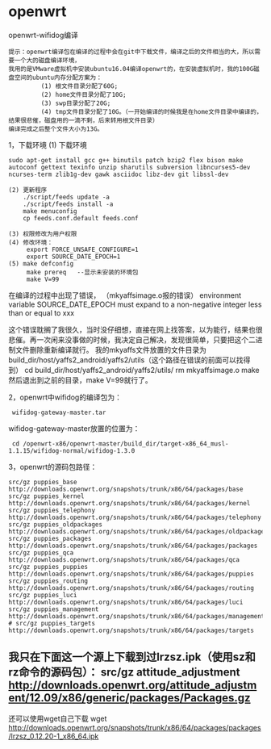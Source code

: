 # openwrt
openwrt-wifidog编译

	提示：openwrt编译包在编译的过程中会在git中下载文件，编译之后的文件相当的大，所以需要一个大的磁盘编译环境，
	我用的是VMware虚拟机中安装ubuntu16.04编译openwrt的，在安装虚拟机时，我的100G磁盘空间的ubuntu内存分配方案为：
			 (1) 根文件目录分配了60G;
			 (2) home文件目录分配了10G;
			 (3) swp目录分配了20G;
			 (4) tmp文件目录分配了10G。（一开始编译的时候我是在home文件目录中编译的，结果很悲催，磁盘用的一滴不剩，后来转用根文件目录）
	编译完成之后整个文件大小为13G。

1，下载环境
	(1) 下载环境

	sudo apt-get install gcc g++ binutils patch bzip2 flex bison make autoconf gettext texinfo unzip sharutils subversion libncurses5-dev ncurses-term zlib1g-dev gawk asciidoc libz-dev git libssl-dev
	 
	(2) 更新程序
	    ./script/feeds update -a
	    ./script/feeds install -a
	    make menuconfig
	    cp feeds.conf.default feeds.conf

	(3) 权限修改为用户权限
	(4) 修改环境：
	     export FORCE_UNSAFE_CONFIGURE=1
	     export SOURCE_DATE_EPOCH=1
	(5) make defconfig
	     make prereq   --显示未安装的环境包 
	     make V=99

在编译的过程中出现了错误，
		（mkyaffsimage.o报的错误）
		environment variable SOURCE_DATE_EPOCH must expand to a non-negative integer less than or equal to xxx

这个错误耽搁了我很久，当时没仔细想，直接在网上找答案，以为能行，结果也很悲催。再一次闲来没事做的时候，我决定自己解决，发现很简单，只要把这个二进制文件删除重新编译就行。
		我的mkyaffs文件放置的文件目录为build_dir/host/yaffs2_android/yaffs2/utils（这个路径在错误的前面可以找得到）
		cd build_dir/host/yaffs2_android/yaffs2/utils/
		rm mkyaffsimage.o
		make
		然后退出到之前的目录，make V=99就行了。

2，openwrt中wifidog的编译包为：

     wifidog-gateway-master.tar

wifidog-gateway-master放置的位置为：

     cd /openwrt-x86/openwrt-master/build_dir/target-x86_64_musl-1.1.15/wifidog-normal/wifidog-1.3.0

3，openwrt的源码包路径：

	src/gz puppies_base http://downloads.openwrt.org/snapshots/trunk/x86/64/packages/base
	src/gz puppies_kernel http://downloads.openwrt.org/snapshots/trunk/x86/64/packages/kernel
	src/gz puppies_telephony http://downloads.openwrt.org/snapshots/trunk/x86/64/packages/telephony
	src/gz puppies_oldpackages http://downloads.openwrt.org/snapshots/trunk/x86/64/packages/oldpackages
	src/gz puppies_packages http://downloads.openwrt.org/snapshots/trunk/x86/64/packages/packages
	src/gz puppies_qca http://downloads.openwrt.org/snapshots/trunk/x86/64/packages/qca
	src/gz puppies_puppies http://downloads.openwrt.org/snapshots/trunk/x86/64/packages/puppies
	src/gz puppies_routing http://downloads.openwrt.org/snapshots/trunk/x86/64/packages/routing
	src/gz puppies_luci http://downloads.openwrt.org/snapshots/trunk/x86/64/packages/luci
	src/gz puppies_management http://downloads.openwrt.org/snapshots/trunk/x86/64/packages/management
	# src/gz puppies_targets http://downloads.openwrt.org/snapshots/trunk/x86/64/packages/targets



我只在下面这一个源上下载到过lrzsz.ipk（使用sz和rz命令的源码包）：
src/gz attitude_adjustment http://downloads.openwrt.org/attitude_adjustment/12.09/x86/generic/packages/Packages.gz
--------------------
还可以使用wget自己下载
wget http://downloads.openwrt.org/snapshots/trunk/x86/64/packages/packages/lrzsz_0.12.20-1_x86_64.ipk

